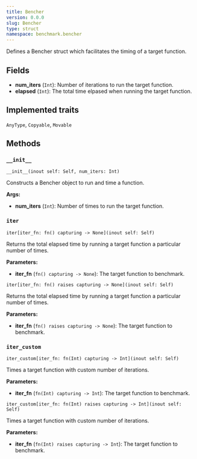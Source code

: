 ```yaml
---
title: Bencher
version: 0.0.0
slug: Bencher
type: struct
namespace: benchmark.bencher
---
```


<section class='mojo-docs'>

Defines a Bencher struct which facilitates the timing of a target function.

## Fields

- ​<b>num_iters</b> (`Int`): Number of iterations to run the target function.
- ​<b>elapsed</b> (`Int`): The total time elpased when running the target
  function.

## Implemented traits

`AnyType`,
`Copyable`,
`Movable`

## Methods

### `__init__`

<div class='mojo-function-detail'>

<div class="mojo-function-sig">

`__init__(inout self: Self, num_iters: Int)`

</div>

Constructs a Bencher object to run and time a function.

**Args:**

- ​<b>num_iters</b> (`Int`): Number of times to run the target function.

</div>

### `iter`

<div class='mojo-function-detail'>

<div class="mojo-function-sig">

`iter[iter_fn: fn() capturing -> None](inout self: Self)`

</div>

Returns the total elapsed time by running a target function a particular number
of times.

**Parameters:**

- ​<b>iter_fn</b> (`fn() capturing -> None`): The target function to benchmark.

</div>

<div class='mojo-function-detail'>

<div class="mojo-function-sig">

`iter[iter_fn: fn() raises capturing -> None](inout self: Self)`

</div>

Returns the total elapsed time by running a target function a particular number
of times.

**Parameters:**

- ​<b>iter_fn</b> (`fn() raises capturing -> None`): The target function to
  benchmark.

</div>

### `iter_custom`

<div class='mojo-function-detail'>

<div class="mojo-function-sig">

`iter_custom[iter_fn: fn(Int) capturing -> Int](inout self: Self)`

</div>

Times a target function with custom number of iterations.

**Parameters:**

- ​<b>iter_fn</b> (`fn(Int) capturing -> Int`): The target function to benchmark.

</div>

<div class='mojo-function-detail'>

<div class="mojo-function-sig">

`iter_custom[iter_fn: fn(Int) raises capturing -> Int](inout self: Self)`

</div>

Times a target function with custom number of iterations.

**Parameters:**

- ​<b>iter_fn</b> (`fn(Int) raises capturing -> Int`): The target function to
  benchmark.

</div>

</section>
